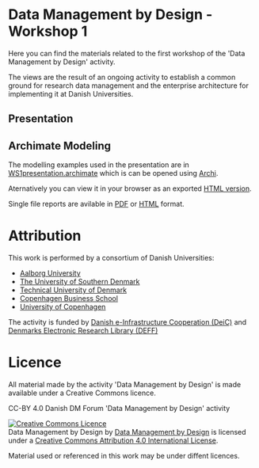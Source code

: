 # Data Management by Design - Workshop 1

Here you can find the materials related to the first workshop of the
'Data Management by Design' activity.

The views are the result of an ongoing activity to establish a common
ground for research data management and the enterprise architecture
for implementing it at Danish Universities.

## Presentation

## Archimate Modeling

The modelling examples used in the presentation are in
[WS1presentation.archimate](WS1presentation.archimate) which is can be
opened using [Archi](https://www.archimatetool.com/).

Aternatively you can view it in your browser as an exported [HTML
version](https://raw.githack.com/Data-Management-by-Design/DMbD/tree/master/ws1/html).

Single file reports are avilable in
[PDF](exported/WS1presentation.pdf) or
[HTML](https://rawgit.com/Data-Management-by-Design/DMbD/master/ws1/exported/WS1presentation.html) format.

# Attribution

This work is performed by a consortium of Danish Universities:

* [Aalborg University](https://www.en.aau.dk/)
* [The University of Southern Denmark](https://www.sdu.dk/en/)
* [Technical University of Denmark](https://www.dtu.dk/english)
* [Copenhagen Business School](https://www.cbs.dk/en)
* [University of Copenhagen](https://www.ku.dk/english/)

The activity is funded by
[Danish e-Infrastructure Cooperation (DeiC)](https://www.deic.dk/en ) and
[Denmarks Electronic Research Library (DEFF)](https://www.deff.dk/english/)

# Licence 

All material made by the activity 'Data Management by Design' is made available under a Creative Commons licence.

CC-BY 4.0 Danish DM Forum 'Data Management by Design' activity

<a rel="license" href="http://creativecommons.org/licenses/by/4.0/"><img alt="Creative Commons Licence" style="border-width:0" src="https://i.creativecommons.org/l/by/4.0/88x31.png" /></a><br /><span xmlns:dct="http://purl.org/dc/terms/" property="dct:title">Data Management by Design</span> by <a xmlns:cc="http://creativecommons.org/ns#" href="https://github.com/Data-Management-by-Design/DMbD" property="cc:attributionName" rel="cc:attributionURL">Data Management by Design</a> is licensed under a <a rel="license" href="http://creativecommons.org/licenses/by/4.0/">Creative Commons Attribution 4.0 International License</a>.

Material used or referenced in this work may be under diffent licences.

